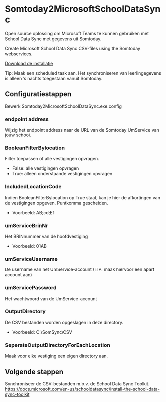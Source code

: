 # Somtoday2MicrosoftSchoolDataSync
Open source oplossing om Microsoft Teams te kunnen gebruiken met School Data Sync met gegevens uit Somtoday. 

Create Microsoft School Data Sync CSV-files using the Somtoday webservices. 

[Download de installatie](setup.exe)

Tip: Maak een scheduled task aan. Het synchroniseren van leerlingegevens is alleen ’s nachts toegestaan vanuit Somtoday.



## Configuratiestappen
Bewerk Somtoday2MicrosoftSchoolDataSync.exe.config

### endpoint address
Wijzig het endpoint address naar de URL van de Somtoday UmService van jouw school.

### BooleanFilterBylocation

Filter toepassen of alle vestigingen opvragen.
* False: alle vestigingen opvragen
* True: alleen onderstaande vestigingen opvragen

### IncludedLocationCode

Indien BooleanFilterBylocation op True staat, kan je hier de afkortingen van de vestigingen opgeven. Puntkomma gescheiden.
* Voorbeeld: AB;cd;Ef


### umServiceBrinNr

Het BRINnummer van de hoofdvestiging
* Voorbeeld: 01AB


### umServiceUsername

De username van het UmService-account (TIP: maak hiervoor een apart account aan)


### umServicePassword

Het wachtwoord van de UmService-account


### OutputDirectory

De CSV bestanden worden opgeslagen in deze directory.
* Voorbeeld: C:\SomSync\CSV


### SeperateOutputDirectoryForEachLocation

Maak voor elke vestiging een eigen directory aan.



## Volgende stappen

Synchroniseer de CSV-bestanden m.b.v. de School Data Sync Toolkit.
https://docs.microsoft.com/en-us/schooldatasync/install-the-school-data-sync-toolkit
